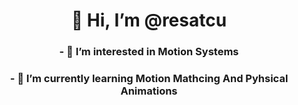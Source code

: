 <h1 align = "center">👋 Hi, I’m @resatcu </h1>
<h3 align = "center">- 👀 I’m interested in Motion Systems</h3>
<h3 align = "center">- 🌱 I’m currently learning Motion Mathcing And Pyhsical Animations</h3>

<!---
resatnucu/resatnucu is a ✨ special ✨ repository because its `README.md` (this file) appears on your GitHub profile.
You can click the Preview link to take a look at your changes.
--->
